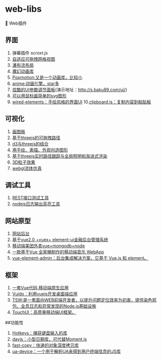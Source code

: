 ﻿# web-libs

🐧 Web插件

## 界面
1. 弹幕插件  scroxt.js
2. [自适应可拖拽网格视图]( https://github.com/haltu/muuri)
3. [瀑布流布局](https://github.com/jlmakes/scrollreveal)
4. [魔幻动画库](https://github.com/legomushroom/mojs)
5. [Popmotion:又是一个动画库，比较小](https://github.com/Popmotion/popmotion)
6. [anime:动画引擎，star多](https://github.com/juliangarnier/anime)
7. [炫酷的UI参数调节面板](https://github.com/baku89/ui-study)(演示地址：http://s.baku89.com/ui/)
8. [可以用鼠标画简单的svg图形](https://github.com/svgdotjs/svg.draw.js)
9. [wired-elements：手绘风格的界面UI](https://github.com/wiredjs/wired-elements)
10.[clipboard.js：复制内容到粘贴板](https://github.com/zenorocha/clipboard.js)

## 可视化
1. [画图板](https://github.com/dli/paint)
2. [基于threejs的可拖拽路径](https://github.com/zz85/threejs-path-flow)
3. [d3与threejs的结合](http://projects.delimited.io/experiments/d3-threejs/)
4. [用手绘、素描、外观创造图形](https://github.com/pshihn/rough)
5. [基于threejs实时路径跟踪与全局照明和渐进式渲染](https://github.com/erichlof/THREE.js-PathTracing-Renderer)
6. [3D粒子效果](https://github.com/jackrugile/3d-particle-explorations)
7. [webgl流体仿真](https://github.com/PavelDoGreat/WebGL-Fluid-Simulation)


## 调试工具
1. [REST接口测试工具](https://github.com/getinsomnia/insomnia)
2. [nodejs日志输出高亮工具](https://github.com/klauscfhq/signale)

## 网站原型
1. [网站后台](https://github.com/cristijora/vue-light-bootstrap-dashboard)
2. [基于vue2.0 +vuex+ element-ui金融后台管理系统](https://github.com/wdlhao/vue2-element-touzi-admin)	
3. [移动端美团外卖vue+mongodb+node](https://github.com/zwStar/vue-meituan)
4. [一款基于Vue 全家桶制作的移动端音乐 WebApp](https://github.com/CaiJinyc/vue-music-webapp)
5. [vue-element-admin：后台集成解决方案，它基于 Vue.js 和 element。](https://github.com/PanJiaChen/vue-element-admin)

## 框架
1. [一套Vue代码,移动端原生应用](https://github.com/bmfe/eros)
2. [Vuido：利用vuejs开发桌面端应用](https://github.com/mimecorg/vuido)
3. [TSW:是一套面向WEB前端开发者，以提升问题定位效率为初衷，提供染色抓包、全息日志和异常发现的Node.js基础设施](https://github.com/Tencent/TSW)
4. [TouchUI：高质量移动端UI框架。](https://github.com/uileader/touchui)

##功能性
1. [Hotkeys：捕获键盘输入的库](https://github.com/jaywcjlove/hotkeys)
2. [dayjs：小型日期库，可代替Moment.js](https://github.com/iamkun/dayjs)
3. [fast-copy：快速的对象深度拷贝库](https://github.com/planttheidea/fast-copy)
4. [ua-device：一个用于解析UA来得到用户终端信息的JS库](https://github.com/fex-team/ua-device)